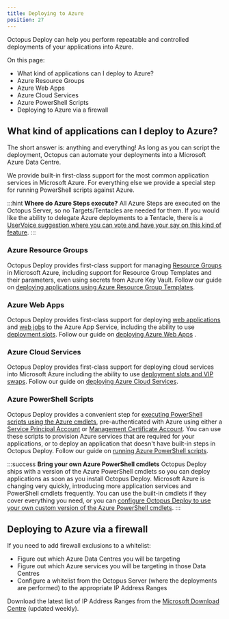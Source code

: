 ```yaml
---
title: Deploying to Azure
position: 27
---
```



Octopus Deploy can help you perform repeatable and controlled deployments of your applications into Azure.


On this page:


- What kind of applications can I deploy to Azure?
 - Azure Resource Groups
 - Azure Web Apps
 - Azure Cloud Services
 - Azure PowerShell Scripts
- Deploying to Azure via a firewall

## What kind of applications can I deploy to Azure?


The short answer is: anything and everything! As long as you can script the deployment, Octopus can automate your deployments into a Microsoft Azure Data Centre.


We provide built-in first-class support for the most common application services in Microsoft Azure. For everything else we provide a special step for running PowerShell scripts against Azure.

:::hint
**Where do Azure Steps execute?**
All Azure Steps are executed on the Octopus Server, so no Targets/Tentacles are needed for them. If you would like the ability to delegate Azure deployments to a Tentacle, there is a [UserVoice suggestion where you can vote and have your say on this kind of feature](https://octopusdeploy.uservoice.com/forums/170787-general/suggestions/6316906-support-run-on-any-tentacle-model-for-deployment).
:::

### Azure Resource Groups


Octopus Deploy provides first-class support for managing [Resource Groups](/docs/home/guides/azure-deployments/resource-groups.md) in Microsoft Azure, including support for Resource Group Templates and their parameters, even using secrets from Azure Key Vault. Follow our guide on [deploying applications using Azure Resource Group Templates](/docs/home/guides/azure-deployments/resource-groups/deploy-using-an-azure-resource-group-template.md).

### Azure Web Apps


Octopus Deploy provides first-class support for deploying [web applications](/docs/home/deploying-applications/deploying-to-azure/deploying-a-package-to-an-azure-web-app.md) and [web jobs](/docs/home/deploying-applications/deploying-to-azure/deploying-a-package-to-an-azure-web-app/deploying-web-jobs.md) to the Azure App Service, including the ability to use [deployment slots](/docs/home/deploying-applications/deploying-to-azure/deploying-a-package-to-an-azure-web-app/using-deployment-slots-with-azure-web-apps.md). Follow our guide on [deploying Azure Web Apps](/docs/home/guides/azure-deployments/web-apps.md) .

### Azure Cloud Services


Octopus Deploy provides first-class support for deploying cloud services into Microsoft Azure including the ability to use [deployment slots and VIP swaps](/docs/home/guides/azure-deployments/cloud-services/vip-swap.md). Follow our guide on [deploying Azure Cloud Services](/docs/home/guides/azure-deployments/cloud-services.md).

### Azure PowerShell Scripts


Octopus Deploy provides a convenient step for [executing PowerShell scripts using the Azure cmdlets](/docs/home/deploying-applications/custom-scripts/azure-powershell-scripts.md), pre-authenticated with Azure using either a [Service Principal Account](/docs/home/guides/azure-deployments/creating-an-azure-account/creating-an-azure-service-principal-account.md) or [Management Certificate Account](/docs/home/guides/azure-deployments/creating-an-azure-account/creating-an-azure-management-certificate-account.md). You can use these scripts to provision Azure services that are required for your applications, or to deploy an application that doesn't have built-in steps in Octopus Deploy. Follow our guide on [running Azure PowerShell scripts](/docs/home/guides/azure-deployments/running-azure-powershell.md).

:::success
**Bring your own Azure PowerShell cmdlets**
Octopus Deploy ships with a version of the Azure PowerShell cmdlets so you can deploy applications as soon as you install Octopus Deploy. Microsoft Azure is changing very quickly, introducing more application services and PowerShell cmdlets frequently. You can use the built-in cmdlets if they cover everything you need, or you can [configure Octopus Deploy to use your own custom version of the Azure PowerShell cmdlets](/docs/home/guides/azure-deployments/running-azure-powershell/configuring-the-version-of-the-azure-powershell-modules.md).
:::

## Deploying to Azure via a firewall


If you need to add firewall exclusions to a whitelist:

- Figure out which Azure Data Centres you will be targeting
- Figure out which Azure services you will be targeting in those Data Centres
- Configure a whitelist from the Octopus Server (where the deployments are performed) to the appropriate IP Address Ranges



Download the latest list of IP Address Ranges from the [Microsoft Download Centre](https://www.microsoft.com/en-au/download/details.aspx?id=41653) (updated weekly).
